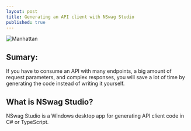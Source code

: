 ```yaml
---
layout: post
title: Generating an API client with NSwag Studio
published: true
---
```


![Manhattan]({{site.baseurl}}images/Manhattan.jpg)



## Sumary:

If you have to consume an API with many endpoints, a big amount of request parameters, and complex responses, you will save a lot of time by generating the code instead of writing it yourself.

<!--more-->

## What is NSwag Studio?

NSwag Studio is a Windows desktop app for generating API client code in C# or TypeScript.
